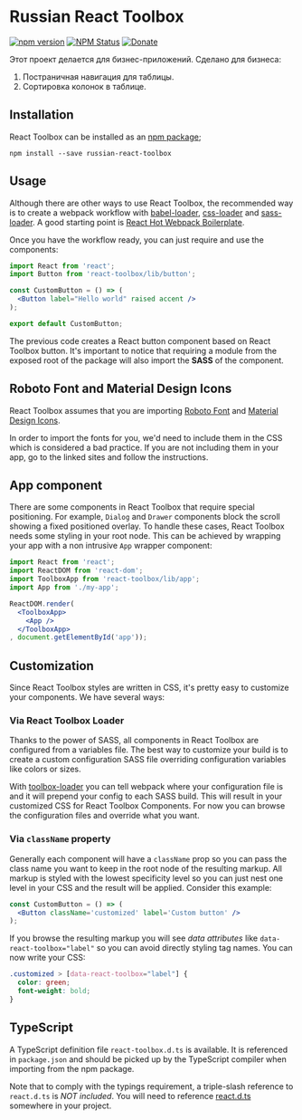 # Russian React Toolbox

[![npm version](https://img.shields.io/npm/v/react-toolbox.svg?style=flat-square)](https://www.npmjs.com/package/russian-react-toolbox)
[![NPM Status](http://img.shields.io/npm/dm/react-toolbox.svg?style=flat-square)](https://www.npmjs.org/package/russian-react-toolbox)
[![Donate](https://img.shields.io/badge/donate-paypal-blue.svg?style=flat-square)](https://paypal.me/kodermax)

Этот проект делается для бизнес-приложений.
 Сделано для бизнеса:
 1. Постраничная навигация для таблицы.
 2. Сортировка колонок в таблице.

## Installation

React Toolbox can be installed as an [npm package](https://www.npmjs.org/package/react-toolbox);

```
npm install --save russian-react-toolbox
```

## Usage

Although there are other ways to use React Toolbox, the recommended way is to create a webpack workflow with [babel-loader](https://github.com/babel/babel-loader), [css-loader](https://github.com/webpack/css-loader) and [sass-loader](https://github.com/jtangelder/sass-loader). A good starting point is [React Hot Webpack Boilerplate](https://github.com/gaearon/react-hot-boilerplate).

Once you have the workflow ready, you can just require and use the components:

```jsx
import React from 'react';
import Button from 'react-toolbox/lib/button';

const CustomButton = () => (
  <Button label="Hello world" raised accent />
);

export default CustomButton;
```

The previous code creates a React button component based on React Toolbox button. It's important to notice that requiring a module from the exposed root of the package will also import the **SASS** of the component.

## Roboto Font and Material Design Icons

React Toolbox assumes that you are importing [Roboto Font](https://www.google.com/fonts/specimen/Roboto) and [Material Design Icons](https://www.google.com/design/icons/).

In order to import the fonts for you, we'd need to include them in the CSS which is considered a bad practice. If you are not including them in your app, go to the linked sites and follow the instructions. 

## App component

There are some components in React Toolbox that require special positioning. For example, `Dialog` and `Drawer` components block the scroll showing a fixed positioned overlay. To handle these cases, React Toolbox needs some styling in your root node. This can be achieved by wrapping your app with a non intrusive `App` wrapper component:

```jsx
import React from 'react';
import ReactDOM from 'react-dom';
import ToolboxApp from 'react-toolbox/lib/app';
import App from './my-app';

ReactDOM.render(
  <ToolboxApp>
    <App />
  </ToolboxApp>
, document.getElementById('app'));

```

## Customization

Since React Toolbox styles are written in CSS, it's pretty easy to customize your components. We have several ways:

### Via React Toolbox Loader

Thanks to the power of SASS, all components in React Toolbox are configured from a variables file. The best way to customize your build is to create a custom configuration SASS file overriding configuration variables like colors or sizes.

With [toolbox-loader](https://github.com/react-toolbox/toolbox-loader) you can tell webpack where your configuration file is and it will prepend your config to each SASS build. This will result in your customized CSS for React Toolbox Components. For now you can browse the configuration files and override what you want. 

### Via `className` property

Generally each component will have a `className` prop so you can pass the class name you want to keep in the root node of the resulting markup. All markup is styled with the lowest specificity level so you can just nest one level in your CSS and the result will be applied. Consider this example:

```jsx
const CustomButton = () => (
  <Button className='customized' label='Custom button' />
);
```

If you browse the resulting markup you will see *data attributes* like `data-react-toolbox="label"` so you can avoid directly styling tag names. You can now write your CSS:

```css
.customized > [data-react-toolbox="label"] {
  color: green;
  font-weight: bold;
}
```

## TypeScript

A TypeScript definition file `react-toolbox.d.ts` is available. It is referenced in `package.json` and should be picked up by the TypeScript compiler when importing from the npm package.

Note that to comply with the typings requirement, a triple-slash reference to `react.d.ts` is *NOT included*. You will need to reference [react.d.ts](https://github.com/DefinitelyTyped/DefinitelyTyped/blob/master/react/react.d.ts) somewhere in your project.

